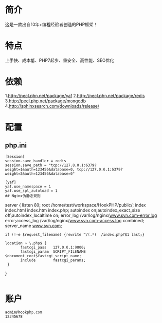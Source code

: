 # 简介
这是一款出自10年+编程经验者创造的PHP框架！

# 特点
上手快、成本低、PHP7起步、重安全、高性能、SEO优化

# 依赖
1.http://pecl.php.net/package/yaf
2.http://pecl.php.net/package/redis
3.http://pecl.php.net/package/mongodb
4.http://sphinxsearch.com/downloads/release/

# 配置
## php.ini
```
[Session]
session.save_handler = redis
session.save_path = "tcp://127.0.0.1:6379?weight=1&auth=123456&database=0, tcp://127.0.0.1:6379?weight=2&auth=123456&database=0"

[yaf]
yaf.use_namespace = 1
yaf.use_spl_autoload = 1
## Nginx伪静态规则
```
server {
	listen 80;
	root /home/test/workspace/HookPHP/public/;
	index index.html index.htm index.php;
	autoindex on;autoindex_exact_size off;autoindex_localtime on;
	error_log /var/log/nginx/www.svn.com-error.log error;access_log /var/log/nginx/www.svn.com-access.log combined;
	server_name www.svn.com;

	if (!-e $request_filename) {rewrite ^/(.*)  /index.php?$1 last;}

	location ~ \.php$ {
	       fastcgi_pass   127.0.0.1:9000;
	       fastcgi_param  SCRIPT_FILENAME  $document_root$fastcgi_script_name;
	       include        fastcgi_params;
	 }
}
```
```
# 账户
```
admin@hookphp.com
12345678
```